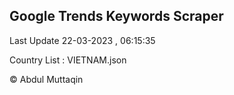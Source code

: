 

## Google Trends Keywords Scraper 
 
Last Update 22-03-2023 , 06:15:35

Country List :
VIETNAM.json



© Abdul Muttaqin 
